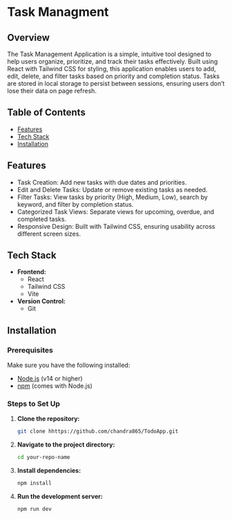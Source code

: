 
# Task Managment

## Overview
The Task Management Application is a simple, intuitive tool designed to help users organize, prioritize, and track their tasks effectively. Built using React with Tailwind CSS for styling, this application enables users to add, edit, delete, and filter tasks based on priority and completion status. Tasks are stored in local storage to persist between sessions, ensuring users don’t lose their data on page refresh.

## Table of Contents
- [Features](#features)
- [Tech Stack](#tech-stack)
- [Installation](#installation)
## Features
* Task Creation: Add new tasks with due dates and priorities.
* Edit and Delete Tasks: Update or remove existing tasks as needed.
* Filter Tasks: View tasks by priority (High, Medium, Low), search by keyword, and filter by completion status.
* Categorized Task Views: Separate views for upcoming, overdue, and completed tasks.
* Responsive Design: Built with Tailwind CSS, ensuring usability across different screen sizes.

## Tech Stack
- **Frontend:**
  - React
  - Tailwind CSS
  - Vite
- **Version Control:**
  - Git

## Installation

### Prerequisites
Make sure you have the following installed:
- [Node.js](https://nodejs.org/) (v14 or higher)
- [npm](https://www.npmjs.com/) (comes with Node.js)

### Steps to Set Up

1. **Clone the repository:**

   ```bash
   git clone hhttps://github.com/chandra865/TodoApp.git

2. **Navigate to the project directory:**
    ```bash
    cd your-repo-name
3. **Install dependencies:**
    ```bash
    npm install
4. **Run the development server:**
    ```bash
    npm run dev

